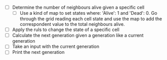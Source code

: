 -[ ] Determine the number of neighbours alive given a specific cell
	-[ ] Use a kind of map to set states where: 'Alive': 1 and 'Dead': 0. Go through the grid reading each cell state
	and use the map to add the correspondent value to the total neighbours alive.
-[ ] Apply the ruls to change the state of a specific cell
-[ ] Calculate the next generation given a generation like a current generation
-[ ] Take an input with the current generation
-[ ] Print the next generation
